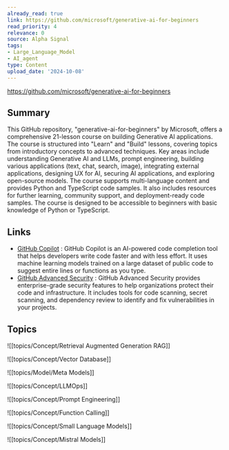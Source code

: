 ```yaml
---
already_read: true
link: https://github.com/microsoft/generative-ai-for-beginners
read_priority: 4
relevance: 0
source: Alpha Signal
tags:
- Large_Language_Model
- AI_agent
type: Content
upload_date: '2024-10-08'
---
```


https://github.com/microsoft/generative-ai-for-beginners
## Summary

This GitHub repository, "generative-ai-for-beginners" by Microsoft, offers a comprehensive 21-lesson course on building Generative AI applications. The course is structured into "Learn" and "Build" lessons, covering topics from introductory concepts to advanced techniques. Key areas include understanding Generative AI and LLMs, prompt engineering, building various applications (text, chat, search, image), integrating external applications, designing UX for AI, securing AI applications, and exploring open-source models. The course supports multi-language content and provides Python and TypeScript code samples. It also includes resources for further learning, community support, and deployment-ready code samples. The course is designed to be accessible to beginners with basic knowledge of Python or TypeScript.
## Links

- [GitHub Copilot](https://github.com/features/copilot) : GitHub Copilot is an AI-powered code completion tool that helps developers write code faster and with less effort. It uses machine learning models trained on a large dataset of public code to suggest entire lines or functions as you type.
- [GitHub Advanced Security](https://github.com/security/advanced-security) : GitHub Advanced Security provides enterprise-grade security features to help organizations protect their code and infrastructure. It includes tools for code scanning, secret scanning, and dependency review to identify and fix vulnerabilities in your projects.

## Topics

![[topics/Concept/Retrieval Augmented Generation RAG]]

![[topics/Concept/Vector Database]]

![[topics/Model/Meta Models]]

![[topics/Concept/LLMOps]]

![[topics/Concept/Prompt Engineering]]

![[topics/Concept/Function Calling]]

![[topics/Concept/Small Language Models]]

![[topics/Concept/Mistral Models]]